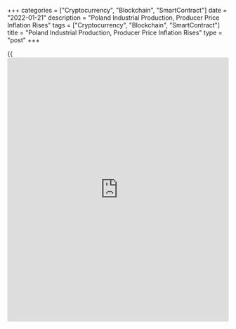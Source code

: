 +++
categories = ["Cryptocurrency", "Blockchain", "SmartContract"]
date = "2022-01-21"
description = "Poland Industrial Production, Producer Price Inflation Rises"
tags = ["Cryptocurrency", "Blockchain", "SmartContract"]
title = "Poland Industrial Production, Producer Price Inflation Rises"
type = "post"
+++

{{<iframe id="large-banner" src="https://www.bounty.group/#slide=10.0" width="100%" height="600" scrolling="no" style="border: 0px solid rgb(216, 221, 230); border-radius: 3px;">}}

Poland's industrial production rose more than expected in December, data
from Statistics Poland showed on Friday.

Separate data showed that producer prices increased in December.

Industrial production grew 16.7 percent annually in December. Economists
had expected a growth of 13.0 percent.

Manufacturing output rose 13.9 percent yearly in December and while
mining and quarrying output declined 0.9 percent.

Electricity, gas, steam and air conditioning supply output and water
supply gained by 54.2 percent and 9.6 percent, respectively.

On a monthly basis, industrial output fell 2.9 percent in December.

For the January to December period, output rose 14.9 percent.

Producer prices increased 14.2 percent annually in December, following a
13.2 percent rise in November. Economists had forecast a 13.5 percent
growth.

Prices in mining and quarrying grew 22.5 percent and prices in
manufacturing rise 13.7 percent.

Prices for electricity, gas supply, steam and hot, and water supply,
sewerage and waste management prices increased by 16.2 percent and 4.0
percent, respectively.

On a month-on-month basis, producer prices rose 0.8 percent in December,
following a 1.4 in the prior month.

For the January to December period, producer price inflation was 7.9
percent.

For comments and feedback [contact](https://www.playgroundfx.com/contact/): editorial@rtt[news](https://www.letsplayfx.com/blog/forex-news-website/).com

[Economic News][1]

 **What parts of the world are seeing the best (and worst) economic
performances lately? Click[here][2] to check out our [Econ Scorecard][2]
and find out! See up-to-the-moment [ranking](https://www.playgroundfx.com/blog/crypto-exchange-ranking/)s for the best and worst
performers in [GDP][3], [unemployment rate][4], [inflation][5] and much
more.**

   1. www.rtt[news](https://www.letsplayfx.com/blog/forex-news-website/).com/Content/EconomicNews.aspx
   2. www.rtt[news](https://www.letsplayfx.com/blog/forex-news-website/).com/economic-scorecard/world-rank/retail-sales/highest-performance.aspx
   3. www.rtt[news](https://www.letsplayfx.com/blog/forex-news-website/).com/economic-scorecard/world-rank/GDP/highest-performance.aspx
   4. www.rtt[news](https://www.letsplayfx.com/blog/forex-news-website/).com/economic-scorecard/world-rank/unemployment-rate/lowest-performance.aspx
   5. www.rtt[news](https://www.letsplayfx.com/blog/forex-news-website/).com/economic-scorecard/world-rank/CPI/highest-performance.aspx